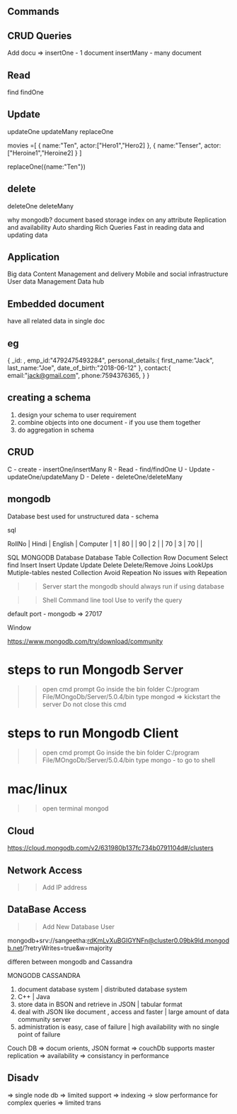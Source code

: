 ## Commands

## CRUD Queries

Add docu =>
insertOne - 1 document
insertMany - many document

## Read

find
findOne

## Update

updateOne
updateMany
replaceOne

movies =[
{
name:"Ten",
actor:["Hero1","Hero2]
},
{
name:"Tenser",
actor:["Heroine1","Heroine2]
}
]

replaceOne({name:"Ten"})

## delete

deleteOne
deleteMany

why mongodb?
document based storage
index on any attribute
Replication and availability
Auto sharding
Rich Queries
Fast in reading data and updating data

## Application

Big data
Content Management and delivery
Mobile and social infrastructure
User data Management
Data hub

## Embedded document

have all related data in single doc

## eg

{
\_id: ,
emp_id:"4792475493284",
personal_details:{
first_name:"Jack",
last_name:"Joe",
date_of_birth:"2018-06-12"
},
contact:{
email:"jack@gmail.com",
phone:7594376365,
}
}

## creating a schema

1. design your schema to user requirement
2. combine objects into one document - if you use them together
3. do aggregation in schema

## CRUD

C - create - insertOne/insertMany
R - Read - find/findOne
U - Update - updateOne/updateMany
D - Delete - deleteOne/deleteMany

## mongodb

Database best used for unstructured data - schema

sql

RollNo | Hindi | English | Computer |
1 | 80 | | 90 |
2 | | 70 |
3 | 70 | |

SQL MONGODB
Database Database
Table Collection
Row Document
Select find
Insert Insert
Update Update
Delete Delete/Remove
Joins LookUps
Mutiple-tables nested Collection
Avoid Repeation No issues with Repeation

> > Server
> > start the mongodb
> > should always run if using database

> > Shell
> > Command line tool
> > Use to verify the query

default port - mongodb => 27017

Window

https://www.mongodb.com/try/download/community

# steps to run Mongodb Server

> > open cmd prompt
> > Go inside the bin folder
> > C:/program File/MOngoDb/Server/5.0.4/bin
> > type mongod => kickstart the server
> > Do not close this cmd

# steps to run Mongodb Client

> > open cmd prompt
> > Go inside the bin folder
> > C:/program File/MOngoDb/Server/5.0.4/bin
> > type mongo - to go to shell

# mac/linux

> > open terminal
> > mongod

## Cloud

https://cloud.mongodb.com/v2/631980b137fc734b0791104d#/clusters

## Network Access

> > Add IP address

## DataBase Access

> > Add New Database User

mongodb+srv://sangeetha:rdKmLvXuBGIGYNFn@cluster0.09bk9ld.mongodb.net/?retryWrites=true&w=majority


differen between mongodb and Cassandra

MONGODB                                                           CASSANDRA
1. document database system                                  |    distributed database system 
2. C++                                                       |    Java
3. store data in BSON and retrieve in JSON                   |    tabular format
4. deal with JSON like document , access and faster          |    large amount of data community server
5. administration is easy, case of failure          | high availability with no single point of failure      



Couch DB
=> docum orients, JSON format
=> couchDb supports master replication 
=> availability
=> consistancy in performance

Disadv
-------
=> single node db
=> limited support 
=> indexing  -> slow performance for complex queries
=> limited trans

